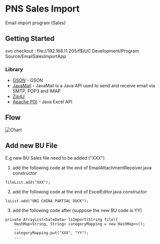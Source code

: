 # PNS Sales Import 
Email import program (Sales)

## Getting Started
svn checkout : file://192.168.11.205/f$/UC Development/Program Source/EmailSalesImportApp

### Library

* [GSON](https://github.com/google/gson) - GSON
* [JavaMail](https://mvnrepository.com/artifact/javax.mail/mail/1.4) - JavaMail is a Java API used to send and receive email via SMTP, POP3 and IMAP
* [Zip4J](http://www.lingala.net/zip4j/)
* [Apache POI](https://poi.apache.org/) - Java Excel API

## Flow

![Chart](https://holland.pk/uptow/i4/869f1f16af308a95bf2267010764420b.png)


## Add new BU File

E.g new BU Sales file need to be added ("XXX")

1. add the following code at the end of EmailAttachmentReceiver.java constructor

```
fileList.add("XXX");
```

2. add the following code at the end of ExcelEditor.java constructor

```
lsList.add("UNI CHINA PARTIAL DUCK");
```

3. add the following code after (suppose the new BU code is YY)

```
private ArrayList<SaleData> lsImport(String file){
	HashMap<String, String> categoryMapping = new HashMap<>();
	...
	categoryMapping.put("XXX", "YY");
	...
```